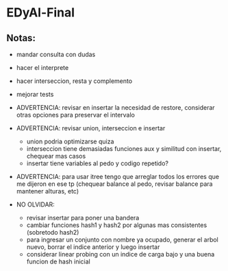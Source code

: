 # EDyAl-Final

## Notas:
* mandar consulta con dudas
* hacer el interprete
* hacer interseccion, resta y complemento
* mejorar tests
* ADVERTENCIA: revisar en insertar la necesidad de restore, considerar otras opciones para preservar el intervalo
* ADVERTENCIA: revisar union, interseccion e insertar
    * union podria optimizarse quiza
    * interseccion tiene demasiadas funciones aux y similitud con insertar, chequear mas casos
    * insertar tiene variables al pedo y codigo repetido?
* ADVERTENCIA: para usar itree tengo que arreglar todos los errores que me dijeron en ese tp (chequear balance al pedo, revisar balance para mantener alturas, etc)

* NO OLVIDAR:
    * revisar insertar para poner una bandera
    * cambiar funciones hash1 y hash2 por algunas mas consistentes (sobretodo hash2)
    * para ingresar un conjunto con nombre ya ocupado, generar el arbol nuevo, borrar el indice anterior y luego insertar
    * considerar linear probing con un indice de carga bajo y una buena funcion de hash inicial